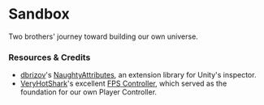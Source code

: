 # Sandbox
Two brothers' journey toward building our own universe.

### Resources & Credits
- [dbrizov](https://github.com/dbrizov)'s [NaughtyAttributes](https://github.com/dbrizov/NaughtyAttributes), an extension library for Unity's inspector.
- [VeryHotShark](https://github.com/VeryHotShark)'s excellent [FPS Controller](https://github.com/VeryHotShark/First-Person-Controller-VeryHotShark), which served as the foundation for our own Player Controller.
